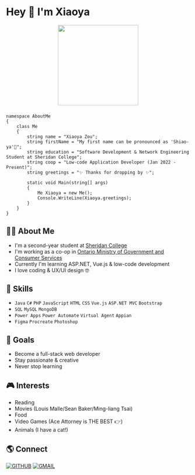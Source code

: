 
### <h1>Hey 👋 I'm Xiaoya</h1>

<p align="center"><img src="https://user-images.githubusercontent.com/84748829/167523910-88bcce5d-e171-4afa-af20-faa9362b4df1.GIF" width="220"></p>

###
    namespace AboutMe
    {   
        class Me
        {
            string name = "Xiaoya Zou";
            string firstName = "My first name can be pronounced as 'Shiao-ya'🙂";
            string education = "Software Development & Network Engineering Student at Sheridan College";
            string coop = "Low-code Application Developer (Jan 2022 - Present)";
            string greetings = "✨ Thanks for dropping by ✨";

            static void Main(string[] args)
            {
                Me Xiaoya = new Me();
                Console.WriteLine(Xiaoya.greetings);
            }
        }
    }
    
### 

<h2>👩‍💻 About Me</h2>

- I'm a second-year student at [Sheridan College](https://www.sheridancollege.ca/)
- I'm working as a co-op in [Ontario Ministry of Government and Consumer Services](https://www.ontario.ca/page/ministry-government-and-consumer-services)
- Currently I'm learning ASP.NET, Vue.js & low-code development
- I love coding & UX/UI design 🤓

###

<h2>🌱 Skills</h2>

- `Java` `C#` `PHP` `JavaScript` `HTML` `CSS` `Vue.js` `ASP.NET MVC` `Bootstrap`
- `SQL` `MySQL` `MongoDB`
- `Power Apps` `Power Automate` `Virtual Agent` `Appian`
- `Figma` `Procreate` `Photoshop`

###

<h2>🌟 Goals</h2>

- Become a full-stack web developer
- Stay passionate & creative
- Never stop learning

###

<h2>🎮 Interests</h2>

- Reading
- Movies (Louis Malle/Sean Baker/Ming-liang Tsai)
- Food
- Video Games (Ace Attorney is THE BEST 👉)
- Animals (I have a cat!)

###

<h2>🌎 Connect</h2>

[![GITHUB](https://img.shields.io/badge/inkedin-%230A66C2.svg?&style=for-the-badge&logo=linkedin&logoColor=white)](https://www.linkedin.com/in/xiaoyazou/)
[![GMAIL](https://img.shields.io/badge/GMAIL-%23EA4335.svg?&style=for-the-badge&logo=GMAIL&logoColor=white)](mailto:xiaoyaxyz@gmail.com)



